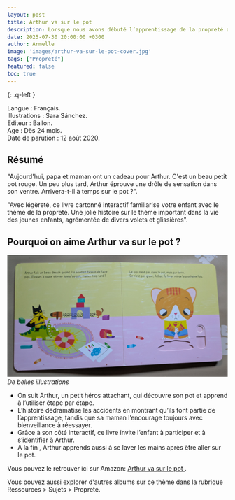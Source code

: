 ```yaml
---
layout: post
title: Arthur va sur le pot 
description: Lorsque nous avons débuté l’apprentissage de la propreté avec notre fils, ce livre nous a permis de lui montrer à quoi sert le pot. Il aborde le sujet avec simplicité et aide à déculpabiliser les petits accidents.
date: 2025-07-30 20:00:00 +0300
author: Armelle
image: 'images/arthur-va-sur-le-pot-cover.jpg'
tags: ["Propreté"]
featured: false
toc: true
---
```


{: .q-left }

Langue : Français.   
Illustrations :  Sara Sánchez.                      
Editeur : Ballon.              
Age : Dès 24 mois.                            
Date de parution : 12 août 2020.         

## Résumé

"Aujourd'hui, papa et maman ont un cadeau pour Arthur. C'est un beau petit pot rouge. Un peu plus tard, Arthur éprouve une drôle de sensation dans son ventre. Arrivera-t-il à temps sur le pot ?".

"Avec légèreté, ce livre cartonné interactif familiarise votre enfant avec le thème de la propreté. Une jolie histoire sur le thème important dans la vie des jeunes enfants, agrémentée de divers volets et glissières".

## Pourquoi on aime Arthur va sur le pot ?

![De belles illustrations](images/arthur-va-sur-le-pot-int.jpg)
*De belles illustrations*
- On suit Arthur, un petit héros attachant, qui découvre son pot et apprend à l’utiliser étape par étape.
- L’histoire dédramatise les accidents en montrant qu’ils font partie de l’apprentissage, tandis que sa maman l’encourage toujours avec bienveillance à réessayer.
- Grâce à son côté interactif, ce livre invite l’enfant à participer et à s’identifier à Arthur.
- A la fin , Arthur apprends aussi à se laver les mains après être aller sur le pot.

Vous pouvez le retrouver ici sur Amazon: [Arthur va sur le pot ](https://amzn.to/45DPwgK).

Vous pouvez aussi explorer d'autres albums sur ce thème dans la rubrique Ressources > Sujets > Propreté.
